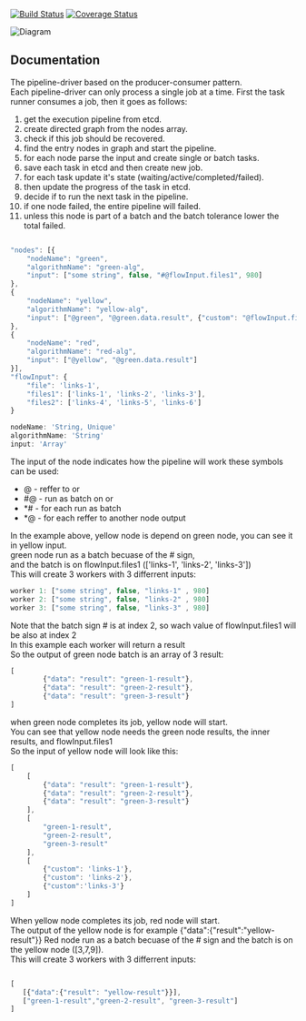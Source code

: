 [![Build Status](https://travis-ci.org/kube-HPC/pipeline-driver.svg?branch=master)](https://travis-ci.org/kube-HPC/pipeline-driver)
[![Coverage Status](https://coveralls.io/repos/github/kube-HPC/pipeline-driver/badge.svg?branch=master)](https://coveralls.io/github/kube-HPC/pipeline-driver?branch=master)



![Diagram](/docs/images/pipeline-driver.png)

## Documentation

The pipeline-driver based on the producer-consumer pattern.  
Each pipeline-driver can only process a single job at a time.
First the task runner consumes a job, then it goes as follows:

1. get the execution pipeline from etcd.
2. create directed graph from the nodes array.
3. check if this job should be recovered.
4. find the entry nodes in graph and start the pipeline.
5. for each node parse the input and create single or batch tasks.
6. save each task in etcd and then create new job.
7. for each task update it's state (waiting/active/completed/failed).
8. then update the progress of the task in etcd.
9. decide if to run the next task in the pipeline.
10. if one node failed, the entire pipeline will failed.
11. unless this node is part of a batch and the batch tolerance lower the total failed.

```js

"nodes": [{
    "nodeName": "green",
    "algorithmName": "green-alg",
    "input": ["some string", false, "#@flowInput.files1", 980]
},
{
    "nodeName": "yellow",
    "algorithmName": "yellow-alg",
    "input": ["@green", "@green.data.result", {"custom": "@flowInput.files1"}]
},
{
    "nodeName": "red",
    "algorithmName": "red-alg",
    "input": ["@yellow", "@green.data.result"]
}],
"flowInput": {
    "file": 'links-1',
    "files1": ['links-1', 'links-2', 'links-3'],
    "files2": ['links-4', 'links-5', 'links-6']
}

nodeName: 'String, Unique'
algorithmName: 'String'
input: 'Array'

```

The input of the node indicates how the pipeline will work
these symbols can be used:

- @  - reffer to <node> or <flowInput>
- #@ - run as batch on <node> or <flowInput>
- *# - for each run as batch
- *@ - for each reffer to another node output

In the example above, yellow node is depend on green node, you can see it in yellow input.  
green node run as a batch becuase of the # sign,   
and the batch is on flowInput.files1 (['links-1', 'links-2', 'links-3'])  
This will create 3 workers with 3 differrent inputs:  

```js
worker 1: ["some string", false, "links-1" , 980]
worker 2: ["some string", false, "links-2" , 980]
worker 3: ["some string", false, "links-3" , 980]

```

Note that the batch sign # is at index 2, so wach value of flowInput.files1 will be also at index 2  
In this example each worker will return a result  
So the output of green node batch is an array of 3 result:  
```js
[
        {"data": "result": "green-1-result"},
        {"data": "result": "green-2-result"},
        {"data": "result": "green-3-result"}
]
```
when green node completes its job, yellow node will start.  
You can see that yellow node needs the green node results, the inner results, and flowInput.files1  
So the input of yellow node will look like this:  
```js
[
    [
        {"data": "result": "green-1-result"},
        {"data": "result": "green-2-result"},
        {"data": "result": "green-3-result"}
    ],
    [
        "green-1-result",
        "green-2-result",
        "green-3-result"
    ],
    [
        {"custom": 'links-1'}, 
        {"custom": 'links-2'}, 
        {"custom":'links-3'}
    ]
]

```
When yellow node completes its job, red node will start.  
The output of the yellow node is for example {"data":{"result":"yellow-result"}}
Red node run as a batch becuase of the # sign and the batch is on the yellow node ([3,7,9]).  
This will create 3 workers with 3 differrent inputs: 
```js

[
   [{"data":{"result": "yellow-result"}}],
   ["green-1-result","green-2-result", "green-3-result"]
]


```
